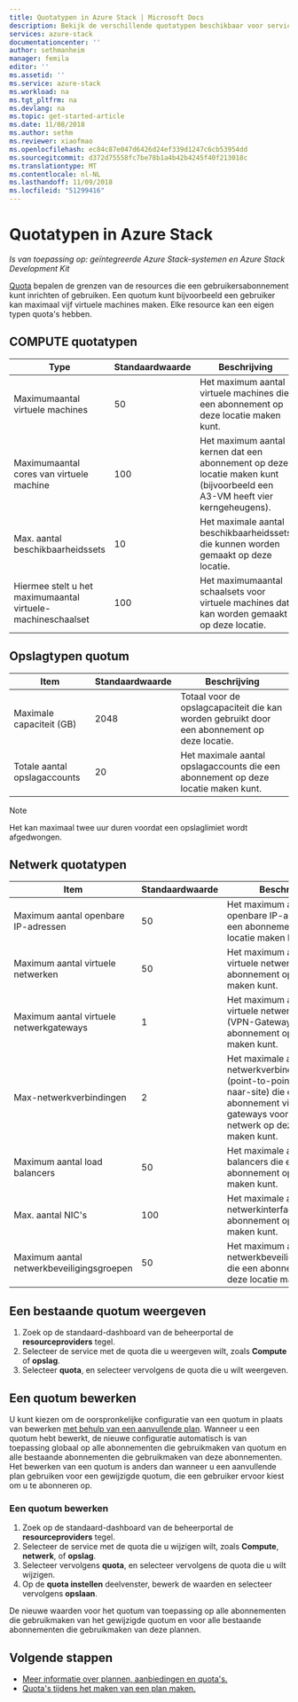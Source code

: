 ```yaml
---
title: Quotatypen in Azure Stack | Microsoft Docs
description: Bekijk de verschillende quotatypen beschikbaar voor services en resources in Azure Stack.
services: azure-stack
documentationcenter: ''
author: sethmanheim
manager: femila
editor: ''
ms.assetid: ''
ms.service: azure-stack
ms.workload: na
ms.tgt_pltfrm: na
ms.devlang: na
ms.topic: get-started-article
ms.date: 11/08/2018
ms.author: sethm
ms.reviewer: xiaofmao
ms.openlocfilehash: ec84c87e047d6426d24ef339d1247c6cb53954dd
ms.sourcegitcommit: d372d75558fc7be78b1a4b42b4245f40f213018c
ms.translationtype: MT
ms.contentlocale: nl-NL
ms.lasthandoff: 11/09/2018
ms.locfileid: "51299416"
---
```

# <a name="quota-types-in-azure-stack"></a>Quotatypen in Azure Stack

*Is van toepassing op: geïntegreerde Azure Stack-systemen en Azure Stack Development Kit*

[Quota](azure-stack-plan-offer-quota-overview.md#plans) bepalen de grenzen van de resources die een gebruikersabonnement kunt inrichten of gebruiken. Een quotum kunt bijvoorbeeld een gebruiker kan maximaal vijf virtuele machines maken. Elke resource kan een eigen typen quota's hebben.

## <a name="compute-quota-types"></a>COMPUTE quotatypen 
| **Type** | **Standaardwaarde** | **Beschrijving** |
| --- | --- | --- |
| Maximumaantal virtuele machines | 50 | Het maximum aantal virtuele machines die een abonnement op deze locatie maken kunt. |
| Maximumaantal cores van virtuele machine | 100 | Het maximum aantal kernen dat een abonnement op deze locatie maken kunt (bijvoorbeeld een A3-VM heeft vier kerngeheugens). |
| Max. aantal beschikbaarheidssets | 10 | Het maximale aantal beschikbaarheidssets die kunnen worden gemaakt op deze locatie. |
| Hiermee stelt u het maximumaantal virtuele-machineschaalset | 100 | Het maximumaantal schaalsets voor virtuele machines dat kan worden gemaakt op deze locatie. |

## <a name="storage-quota-types"></a>Opslagtypen quotum 
| **Item** | **Standaardwaarde** | **Beschrijving** |
| --- | --- | --- |
| Maximale capaciteit (GB) |2048 |Totaal voor de opslagcapaciteit die kan worden gebruikt door een abonnement op deze locatie. |
| Totale aantal opslagaccounts |20 |Het maximale aantal opslagaccounts die een abonnement op deze locatie maken kunt. |

> [!NOTE]  
> Het kan maximaal twee uur duren voordat een opslaglimiet wordt afgedwongen.


## <a name="network-quota-types"></a>Netwerk quotatypen
| **Item** | **Standaardwaarde** | **Beschrijving** |
| --- | --- | --- |
| Maximum aantal openbare IP-adressen |50 |Het maximum aantal openbare IP-adressen die een abonnement op deze locatie maken kunt. |
| Maximum aantal virtuele netwerken |50 |Het maximum aantal virtuele netwerken die een abonnement op deze locatie maken kunt. |
| Maximum aantal virtuele netwerkgateways |1 |Het maximum aantal virtuele netwerkgateways (VPN-Gateways) die een abonnement op deze locatie maken kunt. |
| Max-netwerkverbindingen |2 |Het maximale aantal netwerkverbindingen (point-to-point of site-naar-site) die een abonnement via alle gateways voor virtueel netwerk op deze locatie maken kunt. |
| Maximum aantal load balancers |50 |Het maximale aantal load balancers die een abonnement op deze locatie maken kunt. |
| Max. aantal NIC's |100 |Het maximale aantal netwerkinterfaces die een abonnement op deze locatie maken kunt. |
| Maximum aantal netwerkbeveiligingsgroepen |50 |Het maximum aantal netwerkbeveiligingsgroepen die een abonnement op deze locatie maken kunt. |

## <a name="view-an-existing-quota"></a>Een bestaande quotum weergeven
1. Zoek op de standaard-dashboard van de beheerportal de **resourceproviders** tegel.
2. Selecteer de service met de quota die u weergeven wilt, zoals **Compute** of **opslag**.
3. Selecteer **quota**, en selecteer vervolgens de quota die u wilt weergeven.


## <a name="edit-a-quota"></a>Een quotum bewerken  
U kunt kiezen om de oorspronkelijke configuratie van een quotum in plaats van bewerken [met behulp van een aanvullende plan](create-add-on-plan.md). Wanneer u een quotum hebt bewerkt, de nieuwe configuratie automatisch is van toepassing globaal op alle abonnementen die gebruikmaken van quotum en alle bestaande abonnementen die gebruikmaken van deze abonnementen. Het bewerken van een quotum is anders dan wanneer u een aanvullende plan gebruiken voor een gewijzigde quotum, die een gebruiker ervoor kiest om u te abonneren op. 

### <a name="to-edit-a-quota"></a>Een quotum bewerken  
1. Zoek op de standaard-dashboard van de beheerportal de **resourceproviders** tegel.
2. Selecteer de service met de quota die u wijzigen wilt, zoals **Compute**, **netwerk**, of **opslag**.
3. Selecteer vervolgens **quota**, en selecteer vervolgens de quota die u wilt wijzigen.
4. Op de **quota instellen** deelvenster, bewerk de waarden en selecteer vervolgens **opslaan**. 

De nieuwe waarden voor het quotum van toepassing op alle abonnementen die gebruikmaken van het gewijzigde quotum en voor alle bestaande abonnementen die gebruikmaken van deze plannen. 



## <a name="next-steps"></a>Volgende stappen

- [Meer informatie over plannen, aanbiedingen en quota's.](azure-stack-plan-offer-quota-overview.md)
- [Quota's tijdens het maken van een plan maken.](azure-stack-create-plan.md)
